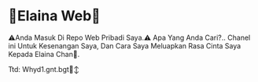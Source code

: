 # 🌼Elaina Web🌼
⚠️Anda Masuk Di Repo Web Pribadi Saya.⚠️
Apa Yang Anda Cari?..
Chanel ini Untuk Kesenangan Saya, Dan Cara Saya Meluapkan Rasa Cinta Saya Kepada Elaina Chan🤤.


Ttd: Whyd1.gnt.bgt🙂‍↕️
